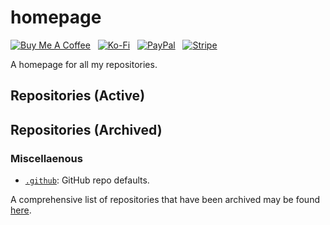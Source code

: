 # homepage

[![Buy Me A Coffee](https://srv-cdn.himpfen.io/badges/buymeacoffee/buymeacoffee-flat.svg)](https://tinyurl.com/2h9aktmd) &nbsp; [![Ko-Fi](https://srv-cdn.himpfen.io/badges/kofi/kofi-flat.svg)](https://tinyurl.com/d4xnrptz) &nbsp; [![PayPal](https://srv-cdn.himpfen.io/badges/paypal/paypal-flat.svg)](https://tinyurl.com/mr22naua) &nbsp; [![Stripe](https://srv-cdn.himpfen.io/badges/stripe/stripe-flat.svg)](https://tinyurl.com/e8ymxdw3)

A homepage for all my repositories.

## Repositories (Active)

## Repositories (Archived)

### Miscellaenous

- [`.github`](https://github.com/brandonhimpfen/.github): GitHub repo defaults.

A comprehensive list of repositories that have been archived may be found [here](https://github.com/brandonhimpfen?tab=repositories&q=&type=archived).
